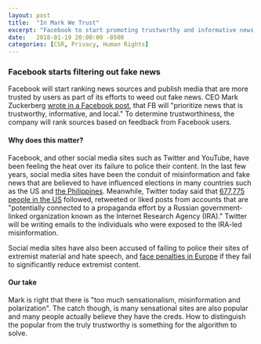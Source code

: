 ```yaml
---
layout: post
title:  "In Mark We Trust"
excerpt: "Facebook to start promoting trustworthy and informative news sources."
date:   2018-01-19 20:00:00 -0500
categories: [CSR, Privacy, Human Rights]
---
```


### Facebook starts filtering out fake news

Facebook will start ranking news sources and publish media that are more trusted by users as part of its efforts to weed out fake news. CEO Mark Zuckerberg <a href="https://www.facebook.com/zuck" target="_blank">wrote in a Facebook post</a>, that FB will "prioritize news that is trustworthy, informative, and local." To determine trustworthiness, the company will rank sources based on feedback from Facebook users.

#### Why does this matter?

Facebook, and other social media sites such as Twitter and YouTube, have been feeling the heat over its failure to police their content. In the last few years, social media sites have been the conduit of misinformation and fake news that are believed to have influenced elections in many countries such as the US and <a href="https://www.youtube.com/watch?v=xk_ns1ynSRo&feature=youtu.be" target="_blank">the Philippines</a>. Meanwhile, Twitter today said that <a href="https://blog.twitter.com/official/en_us/topics/company/2018/2016-election-update.html" target="_blank">677,775 people in the US</a> followed, retweeted or liked posts from accounts that are "potentially connected to a propaganda effort by a Russian government-linked organization known as the Internet Research Agency (IRA)." Twitter will be writing emails to the individuals who were exposed to the IRA-led misinformation.

Social media sites have also been accused of failing to police their sites of extremist material and hate speech, and <a href="http://www.sustainabilitymatters.info/human%20rights/labor/csr/2017/12/19/hate-speech.html" target="_blank">face penalties in Europe</a> if they fail to significantly reduce extremist content.

#### Our take

Mark is right that there is "too much sensationalism, misinformation and polarization". The catch though, is many sensational sites are also popular and many people actually believe they have the creds. How to distinguish the popular from the truly trustworthy is something for the algorithm to solve.
